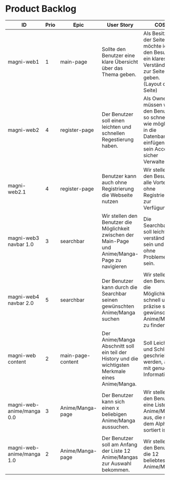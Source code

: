 # Product Backlog

| ID | Prio | Epic | User Story | COS | Effort |
| ---|------|------| -----------|-----|--------|
| magni-web1 | 1 | main-page | Sollte den Benutzer eine klare Übersicht über das Thema geben. | Als Besitzer der Seite möchte ich den Besucher ein klares Verständnis zur Seite geben. (Layout der Seite) | - | 
| magni-web2 | 4 | register-page | Der Benutzer soll einen leichten und schnellen Regestierung haben.  | Als Owner müssen wir den Benutzer so schnell wie möglich in die Datenbanken einfügen und sein Account sicher Verwalten. | - | 
| magni-web2.1 | 4 | register-page | Benutzer kann auch ohne Registrierung die Webseite nutzen | Wir stellen den Besucher alle Vorteile ohne Registrierung zur Verfügung | - | 
| magni-web3 navbar 1.0 | 3 | searchbar | Wir stellen den Benutzer die Möglichkeit zwischen der Main-Page und Anime/Manga-Page zu navigieren | Die Searchbar soll leicht und verständlich sein und ohne Probleme sein. | - |
| magni-web4 navbar 2.0 | 5 | searchbar | Der Benutzer kann durch die Searchbar seinen gewünschten Anime/Manga suchen | Wir stellen den Benutzer die Möglichkeit schnell und präzise sein gewünschten Anime/Manga zu finden | - | 
| magni-web content | 2 | main-page-content | Der Anime/Manga Abschnitt soll ein teil der History und die wichtigsten Merkmale eines Anime/Manga.  | Soll Leicht und Schlicht geschrieben werden, aber mit genug Informationen | - | 
| magni-web-anime/manga 0.0 | 3 | Anime/Manga-page | Der Benutzer kann sich einen x beliebigen Anime/Manga aussuchen. | Wir stellen den Benutzer eine Liste der Anime/Manga aus, die nach dem Alphabet sortiert ist. | - | 
| magni-web-anime/manga 1.0 | 2 | Anime/Manga-page | Der Benutzer soll am Anfang der Liste 12 Anime/Mangas zur Auswahl bekommen. | Wir stellen den Benutzer die 12 beliebtesten Anime/Manga | - | 